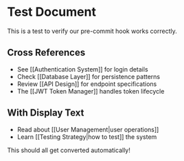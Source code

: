 # Test Document

This is a test to verify our pre-commit hook works correctly.

## Cross References

- See [[Authentication System]] for login details
- Check [[Database Layer]] for persistence patterns  
- Review [[API Design]] for endpoint specifications
- The [[JWT Token Manager]] handles token lifecycle

## With Display Text

- Read about [[User Management|user operations]] 
- Learn [[Testing Strategy|how to test]] the system

This should all get converted automatically!
